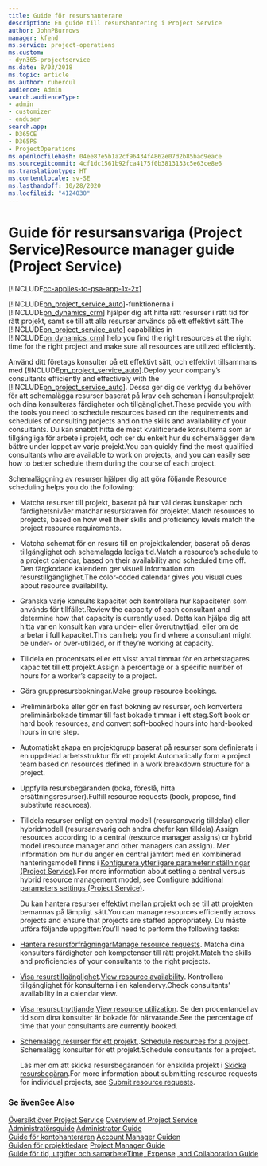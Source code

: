 ```yaml
---
title: Guide för resurshanterare
description: En guide till resurshantering i Project Service
author: JohnPBurrows
manager: kfend
ms.service: project-operations
ms.custom:
- dyn365-projectservice
ms.date: 8/03/2018
ms.topic: article
ms.author: ruhercul
audience: Admin
search.audienceType:
- admin
- customizer
- enduser
search.app:
- D365CE
- D365PS
- ProjectOperations
ms.openlocfilehash: 04ee87e5b1a2cf96434f4862e07d2b85bad9eace
ms.sourcegitcommit: 4cf1dc1561b92fca4175f0b3813133c5e63ce8e6
ms.translationtype: HT
ms.contentlocale: sv-SE
ms.lasthandoff: 10/28/2020
ms.locfileid: "4124030"
---
```

# <a name="resource-manager-guide-project-service"></a><span data-ttu-id="b6adb-103">Guide för resursansvariga (Project Service)</span><span class="sxs-lookup"><span data-stu-id="b6adb-103">Resource manager guide (Project Service)</span></span>

[!INCLUDE[cc-applies-to-psa-app-1x-2x](../includes/cc-applies-to-psa-app-1x-2x.md)]

<span data-ttu-id="b6adb-104">[!INCLUDE[pn_project_service_auto](../includes/pn-project-service-auto.md)]-funktionerna i [!INCLUDE[pn_dynamics_crm](../includes/pn-dynamics-crm.md)] hjälper dig att hitta rätt resurser i rätt tid för rätt projekt, samt se till att alla resurser används på ett effektivt sätt.</span><span class="sxs-lookup"><span data-stu-id="b6adb-104">The [!INCLUDE[pn_project_service_auto](../includes/pn-project-service-auto.md)] capabilities in [!INCLUDE[pn_dynamics_crm](../includes/pn-dynamics-crm.md)] help you find the right resources at the right time for the right project and make sure all resources are utilized efficiently.</span></span>  
  
 <span data-ttu-id="b6adb-105">Använd ditt företags konsulter på ett effektivt sätt, och effektivt tillsammans med [!INCLUDE[pn_project_service_auto](../includes/pn-project-service-auto.md)].</span><span class="sxs-lookup"><span data-stu-id="b6adb-105">Deploy your company’s consultants efficiently and effectively with the [!INCLUDE[pn_project_service_auto](../includes/pn-project-service-auto.md)].</span></span> <span data-ttu-id="b6adb-106">Dessa ger dig de verktyg du behöver för att schemalägga resurser baserat på krav och scheman i konsultprojekt och dina konsulteras färdigheter och tillgänglighet.</span><span class="sxs-lookup"><span data-stu-id="b6adb-106">These provide you with the tools you need to schedule resources based on the requirements and schedules of consulting projects and on the skills and availability of your consultants.</span></span> <span data-ttu-id="b6adb-107">Du kan snabbt hitta de mest kvalificerade konsulterna som är tillgängliga för arbete i projekt, och ser du enkelt hur du schemalägger dem bättre under loppet av varje projekt.</span><span class="sxs-lookup"><span data-stu-id="b6adb-107">You can quickly find the most qualified consultants who are available to work on projects, and you can easily see how to better schedule them during the course of each project.</span></span>  
  
 <span data-ttu-id="b6adb-108">Schemaläggning av resurser hjälper dig att göra följande:</span><span class="sxs-lookup"><span data-stu-id="b6adb-108">Resource scheduling helps you do the following:</span></span>  
  
- <span data-ttu-id="b6adb-109">Matcha resurser till projekt, baserat på hur väl deras kunskaper och färdighetsnivåer matchar resurskraven för projektet.</span><span class="sxs-lookup"><span data-stu-id="b6adb-109">Match resources to projects, based on how well their skills and proficiency levels match the project resource requirements.</span></span>  
  
- <span data-ttu-id="b6adb-110">Matcha schemat för en resurs till en projektkalender, baserat på deras tillgänglighet och schemalagda lediga tid.</span><span class="sxs-lookup"><span data-stu-id="b6adb-110">Match a resource’s schedule to a project calendar, based on their availability and scheduled time off.</span></span> <span data-ttu-id="b6adb-111">Den färgkodade kalendern ger visuell information om resurstillgänglighet.</span><span class="sxs-lookup"><span data-stu-id="b6adb-111">The color-coded calendar gives you visual cues about resource availability.</span></span>  
  
- <span data-ttu-id="b6adb-112">Granska varje konsults kapacitet och kontrollera hur kapaciteten som används för tillfället.</span><span class="sxs-lookup"><span data-stu-id="b6adb-112">Review the capacity of each consultant and determine how that capacity is currently used.</span></span> <span data-ttu-id="b6adb-113">Detta kan hjälpa dig att hitta var en konsult kan vara under- eller överutnyttjad, eller om de arbetar i full kapacitet.</span><span class="sxs-lookup"><span data-stu-id="b6adb-113">This can help you find where a consultant might be under- or over-utilized, or if they’re working at capacity.</span></span>  
  
- <span data-ttu-id="b6adb-114">Tilldela en procentsats eller ett visst antal timmar för en arbetstagares kapacitet till ett projekt.</span><span class="sxs-lookup"><span data-stu-id="b6adb-114">Assign a percentage or a specific number of hours for a worker’s capacity to a project.</span></span>  
  
- <span data-ttu-id="b6adb-115">Göra gruppresursbokningar.</span><span class="sxs-lookup"><span data-stu-id="b6adb-115">Make group resource bookings.</span></span>  
  
- <span data-ttu-id="b6adb-116">Preliminärboka eller gör en fast bokning av resurser, och konvertera preliminärbokade timmar till fast bokade timmar i ett steg.</span><span class="sxs-lookup"><span data-stu-id="b6adb-116">Soft book or hard book resources, and convert soft-booked hours into hard-booked hours in one step.</span></span>  
  
- <span data-ttu-id="b6adb-117">Automatiskt skapa en projektgrupp baserat på resurser som definierats i en uppdelad arbetsstruktur för ett projekt.</span><span class="sxs-lookup"><span data-stu-id="b6adb-117">Automatically form a project team based on resources defined in a work breakdown structure for a project.</span></span>  
  
- <span data-ttu-id="b6adb-118">Uppfylla resursbegäranden (boka, föreslå, hitta ersättningsresurser).</span><span class="sxs-lookup"><span data-stu-id="b6adb-118">Fulfill resource requests (book, propose, find substitute resources).</span></span>  
  
- <span data-ttu-id="b6adb-119">Tilldela resurser enligt en central modell (resursansvarig tilldelar) eller hybridmodell (resursansvarig och andra chefer kan tilldela).</span><span class="sxs-lookup"><span data-stu-id="b6adb-119">Assign resources according to a central (resource manager assigns) or hybrid model (resource manager and other managers can assign).</span></span> <span data-ttu-id="b6adb-120">Mer information om hur du anger en central jämfört med en kombinerad hanteringsmodell finns i [Konfigurera ytterligare parameterinställningar (Project Service)](../psa/configure-additional-parameters-settings.md).</span><span class="sxs-lookup"><span data-stu-id="b6adb-120">For more information about setting a central versus hybrid resource management model, see [Configure additional parameters settings (Project Service)](../psa/configure-additional-parameters-settings.md).</span></span>  
  
  <span data-ttu-id="b6adb-121">Du kan hantera resurser effektivt mellan projekt och se till att projekten bemannas på lämpligt sätt.</span><span class="sxs-lookup"><span data-stu-id="b6adb-121">You can manage resources efficiently across projects and ensure that projects are staffed appropriately.</span></span> <span data-ttu-id="b6adb-122">Du måste utföra följande uppgifter:</span><span class="sxs-lookup"><span data-stu-id="b6adb-122">You’ll need to perform the following tasks:</span></span>  
  
- <span data-ttu-id="b6adb-123">[Hantera resursförfrågningar](../psa/manage-resource-requests.md)</span><span class="sxs-lookup"><span data-stu-id="b6adb-123">[Manage resource requests](../psa/manage-resource-requests.md).</span></span> <span data-ttu-id="b6adb-124">Matcha dina konsulters färdigheter och kompetenser till rätt projekt.</span><span class="sxs-lookup"><span data-stu-id="b6adb-124">Match the skills and proficiencies of your consultants to the right projects.</span></span>  
  
- <span data-ttu-id="b6adb-125">[Visa resurstillgänglighet](../psa/view-resource-availability.md).</span><span class="sxs-lookup"><span data-stu-id="b6adb-125">[View resource availability](../psa/view-resource-availability.md).</span></span> <span data-ttu-id="b6adb-126">Kontrollera tillgänglighet för konsulterna i en kalendervy.</span><span class="sxs-lookup"><span data-stu-id="b6adb-126">Check consultants’ availability in a calendar view.</span></span>  
  
- <span data-ttu-id="b6adb-127">[Visa resursutnyttjande](../psa/view-resource-utilization.md).</span><span class="sxs-lookup"><span data-stu-id="b6adb-127">[View resource utilization](../psa/view-resource-utilization.md).</span></span> <span data-ttu-id="b6adb-128">Se den procentandel av tid som dina konsulter är bokade för närvarande.</span><span class="sxs-lookup"><span data-stu-id="b6adb-128">See the percentage of time that your consultants are currently booked.</span></span>  
  
- <span data-ttu-id="b6adb-129">[Schemalägg resurser för ett projekt.](../psa/schedule-resources-project.md).</span><span class="sxs-lookup"><span data-stu-id="b6adb-129">[Schedule resources for a project](../psa/schedule-resources-project.md).</span></span> <span data-ttu-id="b6adb-130">Schemalägg konsulter för ett projekt.</span><span class="sxs-lookup"><span data-stu-id="b6adb-130">Schedule consultants for a project.</span></span>  
  
  <span data-ttu-id="b6adb-131">Läs mer om att skicka resursbegäranden för enskilda projekt i [Skicka resursbegäran](../psa/submit-resource-requests.md).</span><span class="sxs-lookup"><span data-stu-id="b6adb-131">For more information about submitting resource requests for individual projects, see [Submit resource requests](../psa/submit-resource-requests.md).</span></span>  
  
### <a name="see-also"></a><span data-ttu-id="b6adb-132">Se även</span><span class="sxs-lookup"><span data-stu-id="b6adb-132">See Also</span></span>  
 <span data-ttu-id="b6adb-133">[Översikt över Project Service](../psa/overview.md) </span><span class="sxs-lookup"><span data-stu-id="b6adb-133">[Overview of Project Service](../psa/overview.md) </span></span>  
 <span data-ttu-id="b6adb-134">[Administratörsguide](../psa/admin-guide.md) </span><span class="sxs-lookup"><span data-stu-id="b6adb-134">[Administrator Guide](../psa/admin-guide.md) </span></span>  
 <span data-ttu-id="b6adb-135">[Guide för kontohanteraren](../psa/account-manager-guide.md) </span><span class="sxs-lookup"><span data-stu-id="b6adb-135">[Account Manager Guiden](../psa/account-manager-guide.md) </span></span>  
 <span data-ttu-id="b6adb-136">[Guiden för projektledare](../psa/project-manager-guide.md) </span><span class="sxs-lookup"><span data-stu-id="b6adb-136">[Project Manager Guide](../psa/project-manager-guide.md) </span></span>  
 [<span data-ttu-id="b6adb-137">Guide för tid, utgifter och samarbete</span><span class="sxs-lookup"><span data-stu-id="b6adb-137">Time, Expense, and Collaboration Guide</span></span>](../psa/time-expense-collaboration-guide.md)
